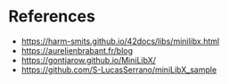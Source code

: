 # References
- https://harm-smits.github.io/42docs/libs/minilibx.html
- https://aurelienbrabant.fr/blog
- https://gontjarow.github.io/MiniLibX/
- https://github.com/S-LucasSerrano/miniLibX_sample
